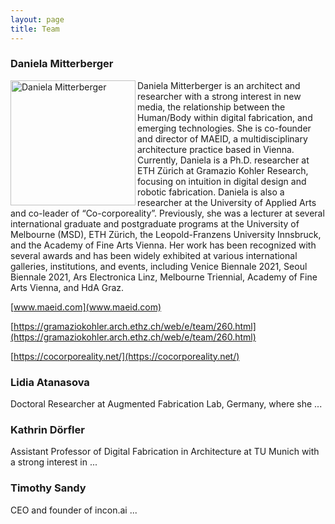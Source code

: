 ```yaml
---
layout: page
title: Team
---
```


### Daniela Mitterberger


<img src="{{site.baseurl}}images/team-dm.png" alt="Daniela Mitterberger" style="width:200px" class="round-corners" align="left">

Daniela Mitterberger is an architect and researcher with a strong interest in new media, the relationship between the Human/Body within digital fabrication, and emerging technologies. She is co-founder and director of MAEID, a multidisciplinary architecture practice based in Vienna. Currently, Daniela is a Ph.D. researcher at ETH Zürich at Gramazio Kohler Research, focusing on intuition in digital design and robotic fabrication. Daniela is also a researcher at the University of Applied Arts and co-leader of “Co-corporeality”. Previously, she was a lecturer at several international graduate and postgraduate programs at the University of Melbourne (MSD), ETH Zürich, the Leopold-Franzens University Innsbruck, and the Academy of Fine Arts Vienna. Her work has been recognized with several awards and has been widely exhibited at various international galleries, institutions, and events, including Venice Biennale 2021, Seoul Biennale 2021, Ars Electronica Linz, Melbourne Triennial, Academy of Fine Arts Vienna, and HdA Graz. 

[www.maeid.com](www.maeid.com)

[https://gramaziokohler.arch.ethz.ch/web/e/team/260.html](https://gramaziokohler.arch.ethz.ch/web/e/team/260.html)

[https://cocorporeality.net/](https://cocorporeality.net/)

### Lidia Atanasova
Doctoral Researcher at Augmented Fabrication Lab, Germany, where she ...


### Kathrin Dörfler
Assistant Professor of Digital Fabrication in Architecture at TU Munich with a strong interest in ...

### Timothy Sandy
CEO and founder of incon.ai ...